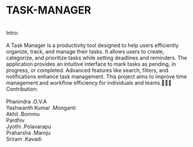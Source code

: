 # TASK-MANAGER
<br>
Intro:
<br>
<br>
A Task Manager is a productivity tool designed to help users efficiently organize, track, and manage their tasks. It allows users to create, categorize, and prioritize tasks while setting deadlines and reminders. The application provides an intuitive interface to mark tasks as pending, in progress, or completed. Advanced features like search, filters, and notifications enhance task management. This project aims to improve time management and workflow efficiency for individuals and teams.🚀🚀🚀
<br>
Contribution:
<br>
<br>
Phanindra .O.V.A
<br>
Yashwanth Kumar .Monganti
<br>
Akhil .Bommu
<br>
Pardhiv
<br>
Jyothi .Polavarapu
<br>
Praharsha .Maroju
<br>
Sriram .Kavadi
